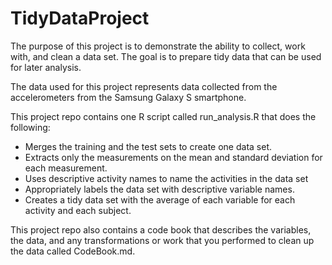 # TidyDataProject

The purpose of this project is to demonstrate the ability to collect, work with, and clean a data set. The goal is to prepare tidy data that can be used for later analysis. 

The data used for this project represents data collected from the accelerometers from the Samsung Galaxy S smartphone. 

This project repo contains one R script called run_analysis.R that does the following:

- Merges the training and the test sets to create one data set.
- Extracts only the measurements on the mean and standard deviation for each measurement. 
- Uses descriptive activity names to name the activities in the data set
- Appropriately labels the data set with descriptive variable names. 
- Creates a tidy data set with the average of each variable for each activity and each subject.

This project repo also contains a code book that describes the variables, the data, and any transformations or work that you performed to clean up the data called CodeBook.md.